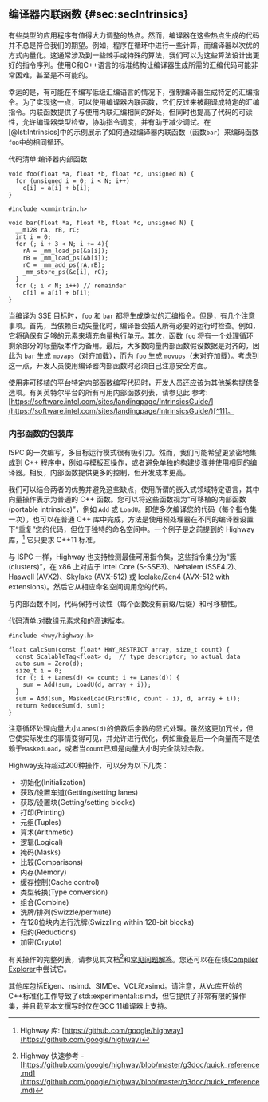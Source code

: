 ## 编译器内联函数 {#sec:secIntrinsics}

有些类型的应用程序有值得大力调整的热点。然而，编译器在这些热点生成的代码并不总是符合我们的期望。例如，程序在循环中进行一些计算，而编译器以次优的方式向量化。这通常涉及到一些棘手或特殊的算法，我们可以为这些算法设计出更好的指令序列。使用C和C++语言的标准结构让编译器生成所需的汇编代码可能非常困难，甚至是不可能的。

幸运的是，有可能在不编写低级汇编语言的情况下，强制编译器生成特定的汇编指令。为了实现这一点，可以使用编译器内联函数，它们反过来被翻译成特定的汇编指令。内联函数提供了与使用内联汇编相同的好处，但同时也提高了代码的可读性，允许编译器类型检查，协助指令调度，并有助于减少调试。在[@lst:Intrinsics]中的示例展示了如何通过编译器内联函数（函数`bar`）来编码函数`foo`中的相同循环。

代码清单:编译器内部函数

~~~~ {#lst:Intrinsics .cpp .numberLines}
void foo(float *a, float *b, float *c, unsigned N) {
  for (unsigned i = 0; i < N; i++)
    c[i] = a[i] + b[i]; 
}

#include <xmmintrin.h>

void bar(float *a, float *b, float *c, unsigned N) {
  __m128 rA, rB, rC;
  int i = 0;
  for (; i + 3 < N; i += 4){
    rA = _mm_load_ps(&a[i]);
    rB = _mm_load_ps(&b[i]);
    rC = _mm_add_ps(rA,rB);
    _mm_store_ps(&c[i], rC);
  }
  for (; i < N; i++) // remainder
    c[i] = a[i] + b[i];
}
~~~~

当编译为 SSE 目标时，`foo` 和 `bar` 都将生成类似的汇编指令。但是，有几个注意事项。首先，当依赖自动矢量化时，编译器会插入所有必要的运行时检查。例如，它将确保有足够的元素来填充向量执行单元。其次，函数 `foo` 将有一个处理循环剩余部分的标量版本作为备用。最后，大多数向量内部函数假设数据是对齐的，因此为 `bar` 生成 `movaps`（对齐加载），而为 `foo` 生成 `movups`（未对齐加载）。考虑到这一点，开发人员使用编译器内部函数时必须自己注意安全方面。

使用非可移植的平台特定内部函数编写代码时，开发人员还应该为其他架构提供备选项。有关英特尔平台的所有可用内部函数列表，请参见此 参考: [https://software.intel.com/sites/landingpage/IntrinsicsGuide/](https://software.intel.com/sites/landingpage/IntrinsicsGuide/)[^11]。

### 内部函数的包装库

ISPC 的一次编写，多目标运行模式很有吸引力。然而，我们可能希望更紧密地集成到 C++ 程序中，例如与模板互操作，或者避免单独的构建步骤并使用相同的编译器。相反，内部函数提供更多的控制，但开发成本更高。

我们可以结合两者的优势并避免这些缺点，使用所谓的嵌入式领域特定语言，其中向量操作表示为普通的 C++ 函数。您可以将这些函数视为“可移植的内部函数(portable intrinsics)”，例如 `Add` 或 `LoadU`。即使多次编译您的代码（每个指令集一次），也可以在普通 C++ 库中完成，方法是使用预处理器在不同的编译器设置下“重复”您的代码，但位于独特的命名空间中。一个例子是之前提到的 Highway 库，[^12] 它只要求 C++11 标准。

与 ISPC 一样，Highway 也支持检测最佳可用指令集，这些指令集分为“簇(clusters)”，在 x86 上对应于 Intel Core (S-SSE3)、Nehalem (SSE4.2)、Haswell (AVX2)、Skylake (AVX-512) 或 Icelake/Zen4 (AVX-512 with extensions)。然后它从相应命名空间调用您的代码。

与内部函数不同，代码保持可读性（每个函数没有前缀/后缀）和可移植性。

代码清单:对数组元素求和的高速版本。

~~~~ {#lst:HWY_code .cpp}
#include <hwy/highway.h>

float calcSum(const float* HWY_RESTRICT array, size_t count) {
  const ScalableTag<float> d;  // type descriptor; no actual data
  auto sum = Zero(d);
  size_t i = 0;
  for (; i + Lanes(d) <= count; i += Lanes(d)) {
    sum = Add(sum, LoadU(d, array + i));
  }
  sum = Add(sum, MaskedLoad(FirstN(d, count - i), d, array + i));
  return ReduceSum(d, sum);
}
~~~~

注意循环处理向量大小`Lanes(d)`的倍数后余数的显式处理。虽然这更加冗长，但它使实际发生的事情变得可见，并允许进行优化，例如重叠最后一个向量而不是依赖于`MaskedLoad`，或者当`count`已知是向量大小时完全跳过余数。

Highway支持超过200种操作，可以分为以下几类：

* 初始化(Initialization)
* 获取/设置车道(Getting/setting lanes)
* 获取/设置块(Getting/setting blocks)
* 打印(Printing)
* 元组(Tuples)
* 算术(Arithmetic)
* 逻辑(Logical)
* 掩码(Masks)
* 比较(Comparisons)
* 内存(Memory)
* 缓存控制(Cache control)
* 类型转换(Type conversion)
* 组合(Combine)
* 洗牌/排列(Swizzle/permute)
* 在128位块内进行洗牌(Swizzling within 128-bit blocks)
* 归约(Reductions)
* 加密(Crypto)

有关操作的完整列表，请参见其文档[^13]和[常见问题解答](https://github.com/google/highway/blob/master/g3doc/faq.md)。您还可以在在线[Compiler Explorer](https://gcc.godbolt.org/z/zP7MYe9Yf)中尝试它。

其他库包括Eigen、nsimd、SIMDe、VCL和xsimd。请注意，从Vc库开始的C++标准化工作导致了std::experimental::simd，但它提供了非常有限的操作集，并且截至本文撰写时仅在GCC 11编译器上支持。

[^11]: 英特尔内部函数指南 - [https://software.intel.com/sites/landingpage/IntrinsicsGuide/](https://software.intel.com/sites/landingpage/IntrinsicsGuide/)。
[^12]: Highway 库: [https://github.com/google/highway](https://github.com/google/highway)
[^13]: Highway 快速参考 - [https://github.com/google/highway/blob/master/g3doc/quick_reference.md](https://github.com/google/highway/blob/master/g3doc/quick_reference.md)
